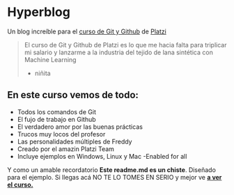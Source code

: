 # Hyperblog
Un blog increíble para el [curso de Git y Github](https://platzi.com/clases/git-github/ "curso de Git y Github") de [Platzi](https://platzi.com/home "Platzi")
> El curso de Git y Github de Platzi es lo que me hacia falta para triplicar mi salario y lanzarme a la industria del tejido de lana sintética con Machine Learning
>- niñita

## En este curso vemos de todo:
- Todos los comandos de Git
- El fujo de trabajo en Github
- El verdadero amor por las buenas prácticas
- Trucos muy locos del profesor
- Las personalidades múltiples de Freddy
- Creado por el amazin Platzi Team
- Incluye ejemplos en Windows, Linux y Mac
-Enabled for all 

Y como un amable recordatorio **Este readme.md es un chiste**. Diseñado para el ejemplo. Si llegas acá NO TE LO TOMES EN SERIO y mejor ve [**a ver el curso.**](https://platzi.com/clases/git-github/ "a ver el curso.")